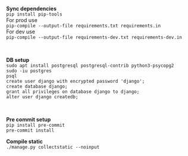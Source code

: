 **Sync dependencies** <br>
`pip install pip-tools` <br>
For prod use <br>
`pip-compile --output-file requirements.txt requirements.in` <br>
For dev use <br>
`pip-compile --output-file requirements-dev.txt requirements-dev.in` <br>


<br>

**DB setup** <br>
`sudo apt install postgresql postgresql-contrib python3-psycopg2` <br>
`sudo -iu postgres` <br>
`psql` <br>
`create user django with encrypted password 'django';` <br>
`create database django;` <br>
`grant all privileges on database django to django;` <br>
`alter user django createdb;` <br>

<br>

**Pre commit setup** <br>
`pip install pre-commit` <br>
`pre-commit install` <br>


**Compile static** <br>
`./manage.py collectstatic --noinput`